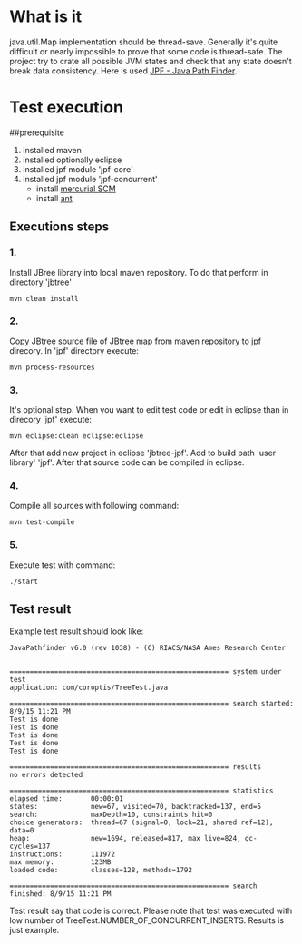 # What is it

java.util.Map implementation should be thread-save. 
Generally it's quite difficult or nearly impossible to prove that some code is thread-safe.
The project try to crate all possible JVM states and check that any state doesn't break data consistency.
Here is used [JPF - Java Path Finder](http://babelfish.arc.nasa.gov/trac/jpf/wiki).      

# Test execution

##prerequisite

1. installed maven
2. installed optionally eclipse
3. installed jpf module 'jpf-core'
4. installed jpf module 'jpf-concurrent'
	* install [mercurial SCM](https://mercurial.selenic.com/)
	* install [ant](http://ant.apache.org/)

## Executions steps

### 1.
Install JBree library into local maven repository. To do that perform in directory 'jbtree'
```text
mvn clean install
``` 

### 2.
Copy JBtree source file of JBtree map from maven repository to jpf direcory. In 'jpf' directpry execute: 
```text
mvn process-resources
```

### 3.
It's optional step. When you want to edit test code or edit in eclipse than in direcory 'jpf' execute: 
```text
mvn eclipse:clean eclipse:eclipse
```
After that add new project in eclipse 'jbtree-jpf'.
Add to build path 'user library' 'jpf'. 
After that source code can be compiled in eclipse.

### 4.
Compile all sources with following command:
```text
mvn test-compile
```

### 5.
Execute test with command:
```text
./start
```

## Test result
Example test result should look like:

```text
JavaPathfinder v6.0 (rev 1038) - (C) RIACS/NASA Ames Research Center


====================================================== system under test
application: com/coroptis/TreeTest.java

====================================================== search started: 8/9/15 11:21 PM
Test is done
Test is done
Test is done
Test is done
Test is done

====================================================== results
no errors detected

====================================================== statistics
elapsed time:       00:00:01
states:             new=67, visited=70, backtracked=137, end=5
search:             maxDepth=10, constraints hit=0
choice generators:  thread=67 (signal=0, lock=21, shared ref=12), data=0
heap:               new=1694, released=817, max live=824, gc-cycles=137
instructions:       111972
max memory:         123MB
loaded code:        classes=128, methods=1792

====================================================== search finished: 8/9/15 11:21 PM
```
Test result say that code is correct.
Please note that test was executed with low number of TreeTest.NUMBER_OF_CONCURRENT_INSERTS.
Results is just example.   
